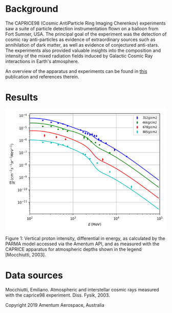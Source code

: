 # Background

The CAPRICE98 (Cosmic AntiParticle Ring Imaging Cherenkov) experiments saw a suite of particle detection instrumentation flown on a balloon from Fort Sumner, USA. The principal goal of the experiment was the detection of cosmic ray anti-particles as evidence of extraordinary sources such as annihilation of dark matter, as well as evidence of conjectured anti-stars. The experiments also provided valuable insights into the composition and intensity of the mixed radiation fields induced by Galactic Cosmic Ray interactions in Earth's atmosphere.

An overview of the apparatus and experiments can be found in [this](https://arxiv.org/abs/astro-ph/0212253) publication and references therein.

# Results

![](./protons_mocchiuti.png)

Figure 1: Vertical proton intensity, differential in energy, as calculated by the PARMA model accessed via the Amentum API, and as measured with the CAPRICE apparatus for atmospheric depths shown in the legend [Mocchiutti, 2003].

# Data sources 

Mocchiutti, Emiliano. Atmospheric and interstellar cosmic rays measured with the caprice98 experiment. Diss. Fysik, 2003. 

Copyright 2019 Amentum Aerospace, Australia


